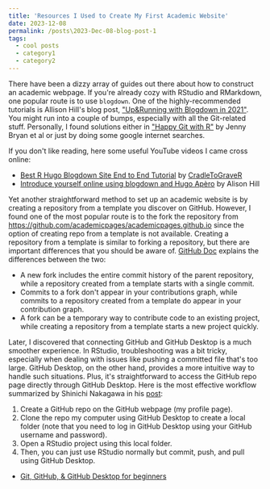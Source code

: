 ```yaml
---
title: 'Resources I Used to Create My First Academic Website'
date: 2023-12-08
permalink: /posts\2023-Dec-08-blog-post-1
tags:
  - cool posts
  - category1
  - category2
---
```


There have been a dizzy array of guides out there about how to construct an academic webpage. If you're already cozy with RStudio and RMarkdown, one popular route is to use `blogdown`. One of the highly-recommended tutorials is Allison Hill's blog post, ["Up&Running with Blogdown in 2021"](https://www.apreshill.com/blog/2020-12-new-year-new-blogdown/). You might run into a couple of bumps, especially with all the Git-related stuff. Personally, I found solutions either in ["Happy Git with R"](https://happygitwithr.com/) by Jenny Bryan et al or just by doing some google internet searches. 

If you don't like reading, here some useful YouTube videos I came cross online:

* [Best R Hugo Blogdown Site End to End Tutorial](https://www.youtube.com/watch?v=9Jqvaoeh1W4) by [CradleToGraveR](https://www.youtube.com/@CradleToGraveR)
* [Introduce yourself online using blogdown and Hugo Apèro](https://www.youtube.com/watch?v=RksaNh5Ywbo) by Alison Hill

Yet another straightforward method to set up an academic website is by creating a repository from a template you discover on GitHub. However, I found one of the most popular route is to the fork the repository from https://github.com/academicpages/academicpages.github.io since the option of creating repo from a template is not available. Creating a repository from a template is similar to forking a repository, but there are important differences that you should be aware of. [GitHub Doc](https://docs.github.com/en/repositories/creating-and-managing-repositories/creating-a-repository-from-a-template) explains the differences between the two:
* A new fork includes the entire commit history of the parent repository, while a repository created from a template starts with a single commit.
* Commits to a fork don't appear in your contributions graph, while commits to a repository created from a template do appear in your contribution graph.
* A fork can be a temporary way to contribute code to an existing project, while creating a repository from a template starts a new project quickly.

Later, I discovered that connecting GitHub and GitHub Desktop is a much smoother experience. In RStudio, troubleshooting was a bit tricky, especially when dealing with issues like pushing a committed file that's too large. GitHub Desktop, on the other hand, provides a more intuitive way to handle such situations. Plus, it's straightforward to access the GitHub repo page directly through GitHub Desktop. Here is the most effective workflow summarized by Shinichi Nakagawa in his [post](https://www.i-deel.org/blog/using-github-desktop-to-work-with-rstudio-and-github):
1. Create a GitHub repo on the GitHub webpage (my profile page).
2. Clone the repo my computer using GitHub Desktop to create a local folder (note that you need to log in GitHub Desktop using your GitHub username and password).
3. Open a RStudio project using this local folder.
4. Then, you can just use RStudio normally but commit, push, and pull using GitHub Desktop.

* [Git, GitHub, & GitHub Desktop for beginners](https://www.youtube.com/watch?v=8Dd7KRpKeaE)